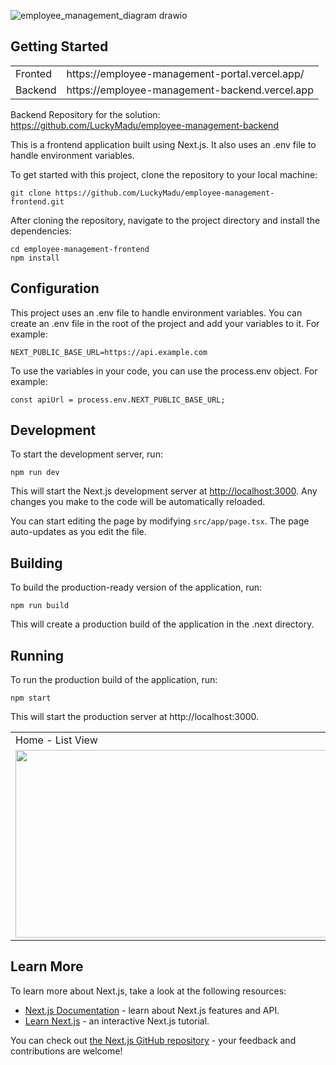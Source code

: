 ![employee_management_diagram drawio](https://user-images.githubusercontent.com/19740478/230542021-24d5bbf6-6afb-4247-ba8f-f5dc9842b804.png)

## Getting Started

<table>
  <tr>
    <td>Fronted</td>
    <td>https://employee-management-portal.vercel.app/</td>
  </tr>
   <tr>
    <td>Backend</td>
    <td>https://employee-management-backend.vercel.app </td>
  </tr>
</table>

Backend Repository for the solution: https://github.com/LuckyMadu/employee-management-backend


This is a frontend application built using Next.js. It also uses an .env file to handle environment variables.

To get started with this project, clone the repository to your local machine:

```
git clone https://github.com/LuckyMadu/employee-management-frontend.git
```

After cloning the repository, navigate to the project directory and install the dependencies:

```
cd employee-management-frontend
npm install
```

## Configuration

This project uses an .env file to handle environment variables. You can create an .env file in the root of the project and add your variables to it. For example:

```
NEXT_PUBLIC_BASE_URL=https://api.example.com
```

To use the variables in your code, you can use the process.env object. For example:

```
const apiUrl = process.env.NEXT_PUBLIC_BASE_URL;
```

## Development

To start the development server, run:

```
npm run dev
```

This will start the Next.js development server at [http://localhost:3000](http://localhost:3000). Any changes you make to the code will be automatically reloaded.

You can start editing the page by modifying `src/app/page.tsx`. The page auto-updates as you edit the file.

## Building

To build the production-ready version of the application, run:

```
npm run build
```

This will create a production build of the application in the .next directory.

## Running

To run the production build of the application, run:

```
npm start
```

This will start the production server at http://localhost:3000.

<table>
  <tr>
    <td>Home - List View</td>
    <td>Home - Table View</td>
  </tr>
  <tr>
    <td>
      <img src="https://user-images.githubusercontent.com/19740478/230440211-cfda79ff-8898-4c27-b43f-6999149ba77b.png" width=800 height=300>
    </td>
    <td> 
      <img src="https://user-images.githubusercontent.com/19740478/230440904-0940bb76-bbba-4e84-91a6-2893f7972187.png" width=800 height=300>         
    </td>
  </tr>
</table>


## Learn More

To learn more about Next.js, take a look at the following resources:

- [Next.js Documentation](https://nextjs.org/docs) - learn about Next.js features and API.
- [Learn Next.js](https://nextjs.org/learn) - an interactive Next.js tutorial.

You can check out [the Next.js GitHub repository](https://github.com/vercel/next.js/) - your feedback and contributions are welcome!
